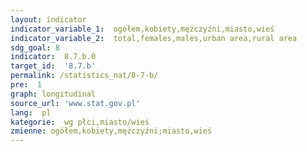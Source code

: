 ```yaml
---
layout: indicator
indicator_variable_1:  ogółem,kobiety,mężczyźni,miasto,wieś
indicator_variable_2:  total,females,males,urban area,rural area
sdg_goal: 8
indicator:  8.7.b.0
target_id:  '8.7.b'
permalink: /statistics_nat/8-7-b/
pre:  1
graph: longitudinal
source_url: 'www.stat.gov.pl'
lang:  pl
kategorie:  wg płci,miasto/wieś
zmienne: ogółem,kobiety,mężczyźni;miasto,wieś
---
```

